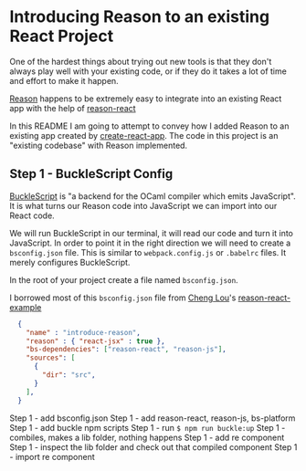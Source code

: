 # Introducing Reason to an existing React Project
One of the hardest things about trying out new tools is that they don't always play well with your
existing code, or if they do it takes a lot of time and effort to make it happen.

[Reason](https://github.com/facebook/reason) happens to be extremely easy to integrate into an existing React app with the help of [reason-react](https://github.com/reasonml/reason-react)

In this README I am going to attempt to convey how I added Reason to an existing app created by [create-react-app](https://github.com/facebookincubator/create-react-app).
The code in this project is an "existing codebase" with Reason implemented.

## Step 1 - BuckleScript Config
[BuckleScript](https://github.com/bloomberg/bucklescript) is "a backend for the OCaml compiler which emits JavaScript". It
is what turns our Reason code into JavaScript we can import into our React code.

We will run BuckleScript in our terminal, it will read our code and turn it into JavaScript. In order to point it in the
right direction we will need to create a `bsconfig.json` file. This is similar to `webpack.config.js` or `.babelrc` files.
It merely configures BuckleScript.

In the root of your project create a file named `bsconfig.json`.

I borrowed most of this `bsconfig.json` file from [Cheng Lou](https://github.com/chenglou)'s [reason-react-example](https://github.com/chenglou/reason-react-example)

```json
  {
    "name" : "introduce-reason",
    "reason" : { "react-jsx" : true },
    "bs-dependencies": ["reason-react", "reason-js"],
    "sources": [
      {
        "dir": "src",
      }
    ],
  }
```


Step 1 - add bsconfig.json
Step 1 - add reason-react, reason-js, bs-platform
Step 1 - add buckle npm scripts
Step 1 - run `$ npm run buckle:up`
Step 1 - combiles, makes a lib folder, nothing happens
Step 1 - add re component
Step 1 - inspect the lib folder and check out that compiled component
Step 1 - import re component
